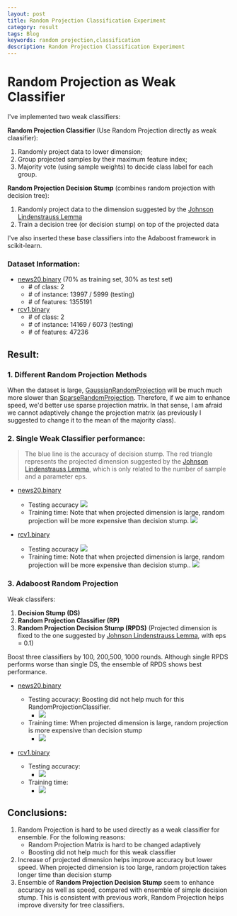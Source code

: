 ```yaml
---
layout: post
title: Random Projection Classification Experiment
category: result
tags: Blog
keywords: random projection,classification
description: Random Projection Classification Experiment
---
```


# Random Projection as Weak Classifier

I've implemented two weak classifiers:

**Random Projection Classifier** (Use Random Projection directly as weak claasifier):
1. Randomly project data to lower dimension;
2. Group projected samples by their maximum feature index;
3. Majority vote (using sample weights) to decide class label for each group. 

**Random Projection Decision Stump** (combines random projection with decision tree):
1. Randomly project data to the dimension suggested by the [Johnson Lindenstrauss Lemma](http://scikit-learn.org/stable/modules/generated/sklearn.random_projection.johnson_lindenstrauss_min_dim.html#sklearn.random_projection.johnson_lindenstrauss_min_dim)
2. Train a decision tree (or decision stump) on top of the projected data

I've also inserted these base classifiers into the Adaboost framework in scikit-learn.

### Dataset Information:
* [news20.binary](http://www.csie.ntu.edu.tw/~cjlin/libsvmtools/datasets/binary.html#news20.binary) (70% as training set, 30% as test set)
    - \# of class: 2
    - \# of instance: 13997 / 5999 (testing)
    - \# of features: 1355191
* [rcv1.binary](http://www.csie.ntu.edu.tw/~cjlin/libsvmtools/datasets/binary.html#rcv1.binary)
    - \# of class: 2
    - \# of instance: 14169 / 6073 (testing)
    - \# of features: 47236

## Result:

### 1. Different Random Projection Methods
When the dataset is large, [GaussianRandomProjection](http://scikit-learn.org/stable/modules/generated/sklearn.random_projection.GaussianRandomProjection.html#sklearn.random_projection.GaussianRandomProjection) will be much much more slower than [SparseRandomProjection](http://scikit-learn.org/stable/modules/generated/sklearn.random_projection.SparseRandomProjection.html#sklearn.random_projection.SparseRandomProjection). Therefore, if we aim to enhance speed, we'd better use sparse projection matrix. In that sense, I am afraid we cannot adaptively change the projection matrix (as previously I suggested to change it to the mean of the majority class).

### 2. Single Weak Classifier performance:
> The blue line is the accuracy of decision stump. The red triangle represents the projected dimension suggested by the [Johnson Lindenstrauss Lemma](http://scikit-learn.org/stable/modules/generated/sklearn.random_projection.johnson_lindenstrauss_min_dim.html#sklearn.random_projection.johnson_lindenstrauss_min_dim), which is only related to the number of sample and a parameter eps.

* [news20.binary](http://www.csie.ntu.edu.tw/~cjlin/libsvmtools/datasets/binary.html#news20.binary)
    * Testing accuracy ![](http://7xk717.com1.z0.glb.clouddn.com/rpnews20_binary_weak.png)
    * Training time: Note that when projected dimension is large, random projection will be more expensive than decision stump. ![](http://7xk717.com1.z0.glb.clouddn.com/rpnews20_binary_weak_time.png)

* [rcv1.binary](http://www.csie.ntu.edu.tw/~cjlin/libsvmtools/datasets/binary.html#rcv1.binary)
    * Testing accuracy ![](http://7xk717.com1.z0.glb.clouddn.com/rprcv1_binary_weak.png)
    * Training time: Note that when projected dimension is large, random projection will be more expensive than decision stump.. ![](http://7xk717.com1.z0.glb.clouddn.com/rprcv1_binary_weak_time.png)

<!-- ### 3. Decision Tree over Random Projected data
Grow a full tree over the projected data and compare it with the original full tree

* [news20.binary](http://www.csie.ntu.edu.tw/~cjlin/libsvmtools/datasets/binary.html#news20.binary)
    * Testing accuracy:
        * ![](http://7xk717.com1.z0.glb.clouddn.com/rpnews20_binary_tree.png)
    * Training time:
        * ![](http://7xk717.com1.z0.glb.clouddn.com/rpnews20_binary_tree_time.png)

* [rcv1.binary](http://www.csie.ntu.edu.tw/~cjlin/libsvmtools/datasets/binary.html#rcv1.binary)
    * Testing accuracy:
        * ![](http://7xk717.com1.z0.glb.clouddn.com/rprcv1_binary_tree.png)
    * Training time:
        * ![](http://7xk717.com1.z0.glb.clouddn.com/rprcv1_binary_tree_time.png) -->

### 3. Adaboost Random Projection 
Weak classifers:
1.  **Decision Stump (DS)**
2.  **Random Projection Classifier (RP)**
3.  **Random Projection Decision Stump (RPDS)** (Projected dimension is fixed to the one suggested by [Johnson Lindenstrauss Lemma](http://scikit-learn.org/stable/modules/generated/sklearn.random_projection.johnson_lindenstrauss_min_dim.html#sklearn.random_projection.johnson_lindenstrauss_min_dim), with eps = 0.1)

Boost three classifiers by 100, 200,500, 1000 rounds. Although single RPDS performs worse than single DS, the ensemble of RPDS shows best performance.

* [news20.binary](http://www.csie.ntu.edu.tw/~cjlin/libsvmtools/datasets/binary.html#news20.binary)
    * Testing accuracy: Boosting did not help much for this RandomProjectionClassifier.
        * ![](http://7xk717.com1.z0.glb.clouddn.com/rpada_news20_binary.png)
    * Training time: When projected dimension is large, random projection is more expensive than decision stump
        * ![](http://7xk717.com1.z0.glb.clouddn.com/rpada_news20_binary_time.png)

* [rcv1.binary](http://www.csie.ntu.edu.tw/~cjlin/libsvmtools/datasets/binary.html#rcv1.binary)
    * Testing accuracy:
        * ![](http://7xk717.com1.z0.glb.clouddn.com/rpada_rcv1_binary.png)
    * Training time:
        * ![](http://7xk717.com1.z0.glb.clouddn.com/rpada_rcv1_binary_time.png)


## Conclusions:
1. Random Projection is hard to be used directly as a weak classifier for ensemble. For the following reasons:
    * Random Projection Matrix is hard to be changed adaptively
    * Boosting did not help much for this weak classifier
2. Increase of projected dimension helps improve accuracy but lower speed. When projected dimension is too large, random projection takes longer time than decision stump
3. Ensemble of **Random Projection Decision Stump** seem to enhance accuracy as well as speed, compared with ensemble of simple decision stump. This is consistent with previous work, Random Projection helps improve diversity for tree classifiers.